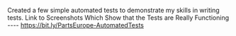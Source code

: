 Сreated a few simple automated tests to demonstrate my skills in writing tests.
Link to Screenshots Which Show that the Tests are Really Functioning  ----  https://bit.ly/PartsEurope-AutomatedTests
